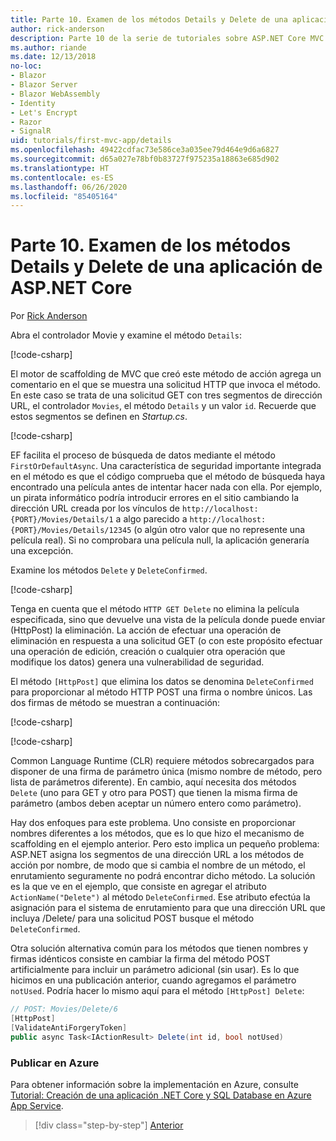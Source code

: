 ```yaml
---
title: Parte 10. Examen de los métodos Details y Delete de una aplicación de ASP.NET Core
author: rick-anderson
description: Parte 10 de la serie de tutoriales sobre ASP.NET Core MVC.
ms.author: riande
ms.date: 12/13/2018
no-loc:
- Blazor
- Blazor Server
- Blazor WebAssembly
- Identity
- Let's Encrypt
- Razor
- SignalR
uid: tutorials/first-mvc-app/details
ms.openlocfilehash: 49422cdfac73e586ce3a035ee79d464e9d6a6827
ms.sourcegitcommit: d65a027e78bf0b83727f975235a18863e685d902
ms.translationtype: HT
ms.contentlocale: es-ES
ms.lasthandoff: 06/26/2020
ms.locfileid: "85405164"
---
```

# <a name="part-10-examine-the-details-and-delete-methods-of-an-aspnet-core-app"></a>Parte 10. Examen de los métodos Details y Delete de una aplicación de ASP.NET Core

Por [Rick Anderson](https://twitter.com/RickAndMSFT)

Abra el controlador Movie y examine el método `Details`:

[!code-csharp[](start-mvc/sample/MvcMovie22/Controllers/MoviesController.cs?name=snippet_details)]

El motor de scaffolding de MVC que creó este método de acción agrega un comentario en el que se muestra una solicitud HTTP que invoca el método. En este caso se trata de una solicitud GET con tres segmentos de dirección URL, el controlador `Movies`, el método `Details` y un valor `id`. Recuerde que estos segmentos se definen en *Startup.cs*.

[!code-csharp[](start-mvc/sample/MvcMovie3/Startup.cs?highlight=5&name=snippet_1)]

EF facilita el proceso de búsqueda de datos mediante el método `FirstOrDefaultAsync`. Una característica de seguridad importante integrada en el método es que el código comprueba que el método de búsqueda haya encontrado una película antes de intentar hacer nada con ella. Por ejemplo, un pirata informático podría introducir errores en el sitio cambiando la dirección URL creada por los vínculos de `http://localhost:{PORT}/Movies/Details/1` a algo parecido a `http://localhost:{PORT}/Movies/Details/12345` (o algún otro valor que no represente una película real). Si no comprobara una película null, la aplicación generaría una excepción.

Examine los métodos `Delete` y `DeleteConfirmed`.

[!code-csharp[](start-mvc/sample/MvcMovie22/Controllers/MoviesController.cs?name=snippet_delete)]

Tenga en cuenta que el método `HTTP GET Delete` no elimina la película especificada, sino que devuelve una vista de la película donde puede enviar (HttpPost) la eliminación. La acción de efectuar una operación de eliminación en respuesta a una solicitud GET (o con este propósito efectuar una operación de edición, creación o cualquier otra operación que modifique los datos) genera una vulnerabilidad de seguridad.

El método `[HttpPost]` que elimina los datos se denomina `DeleteConfirmed` para proporcionar al método HTTP POST una firma o nombre únicos. Las dos firmas de método se muestran a continuación:

[!code-csharp[](start-mvc/sample/MvcMovie/Controllers/MoviesController.cs?name=snippet_delete2)]

[!code-csharp[](start-mvc/sample/MvcMovie/Controllers/MoviesController.cs?name=snippet_delete3)]

Common Language Runtime (CLR) requiere métodos sobrecargados para disponer de una firma de parámetro única (mismo nombre de método, pero lista de parámetros diferente). En cambio, aquí necesita dos métodos `Delete` (uno para GET y otro para POST) que tienen la misma firma de parámetro (ambos deben aceptar un número entero como parámetro).

Hay dos enfoques para este problema. Uno consiste en proporcionar nombres diferentes a los métodos, que es lo que hizo el mecanismo de scaffolding en el ejemplo anterior. Pero esto implica un pequeño problema: ASP.NET asigna los segmentos de una dirección URL a los métodos de acción por nombre, de modo que si cambia el nombre de un método, el enrutamiento seguramente no podrá encontrar dicho método. La solución es la que ve en el ejemplo, que consiste en agregar el atributo `ActionName("Delete")` al método `DeleteConfirmed`. Ese atributo efectúa la asignación para el sistema de enrutamiento para que una dirección URL que incluya /Delete/ para una solicitud POST busque el método `DeleteConfirmed`.

Otra solución alternativa común para los métodos que tienen nombres y firmas idénticos consiste en cambiar la firma del método POST artificialmente para incluir un parámetro adicional (sin usar). Es lo que hicimos en una publicación anterior, cuando agregamos el parámetro `notUsed`. Podría hacer lo mismo aquí para el método `[HttpPost] Delete`:

```csharp
// POST: Movies/Delete/6
[HttpPost]
[ValidateAntiForgeryToken]
public async Task<IActionResult> Delete(int id, bool notUsed)
```

### <a name="publish-to-azure"></a>Publicar en Azure

Para obtener información sobre la implementación en Azure, consulte [Tutorial: Creación de una aplicación .NET Core y SQL Database en Azure App Service](/azure/app-service/app-service-web-tutorial-dotnetcore-sqldb).

> [!div class="step-by-step"]
> [Anterior](validation.md)
